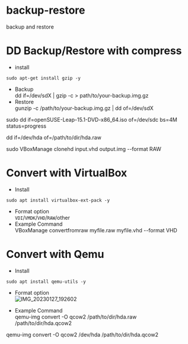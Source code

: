 # backup-restore
backup and restore

# DD Backup/Restore with compress
- install <br>
```console
sudo apt-get install gzip -y
```
- Backup <br>
dd if=/dev/sdX | gzip -c > path/to/your-backup.img.gz
- Restore <br>
gunzip -c /path/to/your-backup.img.gz | dd of=/dev/sdX


sudo dd if=openSUSE-Leap-15.1-DVD-x86_64.iso of=/dev/sdc bs=4M status=progress

dd if=/dev/hda of=/path/to/dir/hda.raw


sudo VBoxManage clonehd input.vhd output.img --format RAW
# Convert with VirtualBox
- Install <br>
```console
sudo apt install virtualbox-ext-pack -y
```
- Format option <br>
```VDI```/```VMDK```/```VHD```/```RAW```/other
- Example Command <br>
VBoxManage convertfromraw myfile.raw myfile.vhd --format VHD

# Convert with Qemu
- Install <br>
```console
sudo apt install qemu-utils -y
```
- Format option<br>
![IMG_20230127_192602](https://user-images.githubusercontent.com/26719371/215086857-4c76bcf4-e5b9-4692-9dab-272a457bb909.jpg)

- Example Command <br>
qemu-img convert -O qcow2 /path/to/dir/hda.raw /path/to/dir/hda.qcow2

qemu-img convert -O qcow2 /dev/hda /path/to/dir/hda.qcow2
